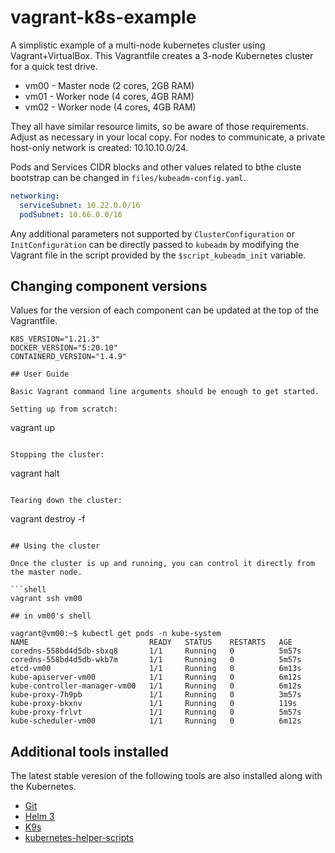 # vagrant-k8s-example

A simplistic example of a multi-node kubernetes cluster using Vagrant+VirtualBox. This Vagrantfile creates a 3-node Kubernetes cluster for a quick test drive.

* vm00 - Master node (2 cores, 2GB RAM)
* vm01 - Worker node (4 cores, 4GB RAM)
* vm02 - Worker node (4 cores, 4GB RAM)

They all have similar resource limits, so be aware of those requirements. Adjust as necessary in your local copy. For nodes to communicate, a private host-only network is created: 10.10.10.0/24.

Pods and Services CIDR blocks and other values related to bthe cluste bootstrap can be changed in `files/kubeadm-config.yaml`.

```yaml
networking:
  serviceSubnet: 10.22.0.0/16
  podSubnet: 10.66.0.0/16
```

Any additional parameters not supported by `ClusterConfiguration` or `InitConfiguration` can be directly passed to `kubeadm` by modifying the Vagrant file in the script provided by the `$script_kubeadm_init` variable.

## Changing component versions

Values for the version of each component can be updated at the top of the Vagrantfile.

```Vagrantfile
K8S_VERSION="1.21.3"
DOCKER_VERSION="5:20.10"
CONTAINERD_VERSION="1.4.9"

## User Guide

Basic Vagrant command line arguments should be enough to get started.

Setting up from scratch:

```
vagrant up
```

Stopping the cluster:

```
vagrant halt
```

Tearing down the cluster:

```
vagrant destroy -f
```

## Using the cluster

Once the cluster is up and running, you can control it directly from the master node.

```shell
vagrant ssh vm00

## in vm00's shell

vagrant@vm00:~$ kubectl get pods -n kube-system
NAME                           READY   STATUS    RESTARTS   AGE
coredns-558bd4d5db-sbxq8       1/1     Running   0          5m57s
coredns-558bd4d5db-wkb7m       1/1     Running   0          5m57s
etcd-vm00                      1/1     Running   0          6m13s
kube-apiserver-vm00            1/1     Running   0          6m12s
kube-controller-manager-vm00   1/1     Running   0          6m12s
kube-proxy-7h9pb               1/1     Running   0          3m57s
kube-proxy-bkxnv               1/1     Running   0          119s
kube-proxy-frlvt               1/1     Running   0          5m57s
kube-scheduler-vm00            1/1     Running   0          6m12s
```

## Additional tools installed

The latest stable veresion of the following tools are also installed along with the Kubernetes.

* [Git](https://git-scm.com/)
* [Helm 3](https://helm.sh/docs/)
* [K9s](https://k9scli.io/)
* [kubernetes-helper-scripts](https://github.com/juliohm1978/kubernetes-helper-scripts)
